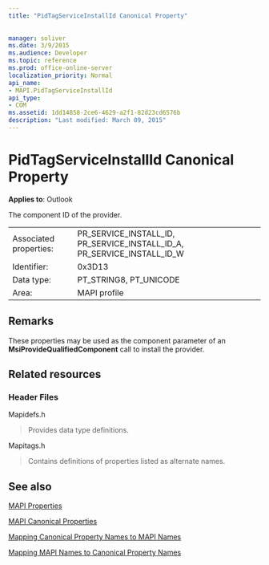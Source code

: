 ```yaml
---
title: "PidTagServiceInstallId Canonical Property"
 
 
manager: soliver
ms.date: 3/9/2015
ms.audience: Developer
ms.topic: reference
ms.prod: office-online-server
localization_priority: Normal
api_name:
- MAPI.PidTagServiceInstallId
api_type:
- COM
ms.assetid: 1dd14858-2ce6-4629-a2f1-82d23cd6576b
description: "Last modified: March 09, 2015"
---
```


# PidTagServiceInstallId Canonical Property

  
  
**Applies to**: Outlook 
  
The component ID of the provider.
  
|||
|:-----|:-----|
|Associated properties:  <br/> |PR_SERVICE_INSTALL_ID, PR_SERVICE_INSTALL_ID_A, PR_SERVICE_INSTALL_ID_W  <br/> |
|Identifier:  <br/> |0x3D13  <br/> |
|Data type:  <br/> |PT_STRING8, PT_UNICODE  <br/> |
|Area:  <br/> |MAPI profile  <br/> |
   
## Remarks

These properties may be used as the component parameter of an **MsiProvideQualifiedComponent** call to install the provider. 
  
## Related resources

### Header Files

Mapidefs.h
  
> Provides data type definitions.
    
Mapitags.h
  
> Contains definitions of properties listed as alternate names.
    
## See also



[MAPI Properties](mapi-properties.md)
  
[MAPI Canonical Properties](mapi-canonical-properties.md)
  
[Mapping Canonical Property Names to MAPI Names](mapping-canonical-property-names-to-mapi-names.md)
  
[Mapping MAPI Names to Canonical Property Names](mapping-mapi-names-to-canonical-property-names.md)

